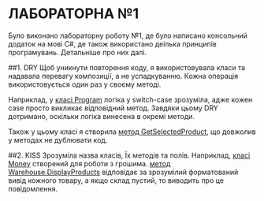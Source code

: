 # ЛАБОРАТОРНА №1
Було виконано лабораторну роботу №1, де було написано консольний додаток на мові C#, де також використано деілька принципів програмувань. Детальніше про них далі.

##1. DRY
Щоб уникнути повторення коду, я використовувала класи та надавала перевагу композиції, а не успадкуванню. Кожна операція використовується один раз у своєму методі. 

Наприклад, у [класі Program](./ProductWarehouse/Program.cs) логіка у switch-case зрозуміла, адже кожен case просто викликає відповідний метод. Завдяки цьому DRY дотримано, оскільки логіка винесена в окремі методи.

Також у цьому класі я створила [метод GetSelectedProduct](./ProductWarehouse/Program.cs#L71-L81), що довжолив у методах не дублювати код.

##2. KISS
Зрозуміла назва класів, Їх методів та полів. Наприклад, [класі Money](./ProductWarehouseLibrary/Money.cs) створений для роботи з грошима. [метод Warehouse.DisplayProducts](./ProductWarehouseLibrary/Warehouse.cs) відповідає за зрозумілий форматований вивід кожного товару, а якщо склад пустий, то виводить про це повідомлення.

